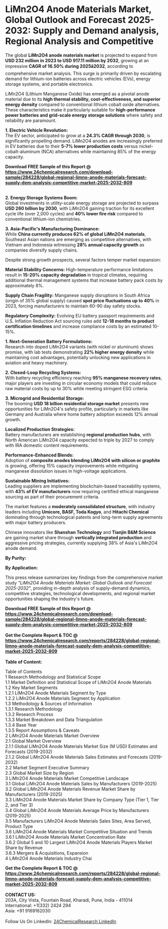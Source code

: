 <h1>LiMn2O4 Anode Materials Market, Global Outlook and Forecast 2025-2032: Supply and Demand analysis, Regional Analysis and Competitive</h1><p>The global <strong>LiMn2O4 anode materials market</strong> is projected to expand from <strong>USD 232 million in 2023 to USD 917.11 million by 2032</strong>, growing at an impressive <strong>CAGR of 16.50% during 2025â2032</strong>, according to comprehensive market analysis. This surge is primarily driven by escalating demand for lithium-ion batteries across electric vehicles (EVs), energy storage systems, and portable electronics.</p><p>LiMn2O4 (Lithium Manganese Oxide) has emerged as a pivotal anode material due to its <strong>high thermal stability, cost-effectiveness, and superior energy density</strong> compared to conventional lithium cobalt oxide alternatives. These characteristics make it particularly suitable for <strong>high-performance power batteries and grid-scale energy storage solutions</strong> where safety and reliability are paramount.</p><p><strong>1. Electric Vehicle Revolution:</strong><br>
The EV sector, anticipated to grow at a <strong>24.3% CAGR through 2030</strong>, is significantly propelling demand. LiMn2O4 anodes are increasingly preferred in EV batteries due to their <strong>5-7% lower production costs</strong> versus nickel-cobalt-aluminum (NCA) alternatives while maintaining 85% of the energy capacity.</p><div><b>Download FREE Sample of this Report @ 
            <a href="https://www.24chemicalresearch.com/download-sample/284228/global-regional-limno-anode-materials-forecast-supply-dem-analysis-competitive-market-2025-2032-809">
            https://www.24chemicalresearch.com/download-sample/284228/global-regional-limno-anode-materials-forecast-supply-dem-analysis-competitive-market-2025-2032-809</a></b></div><br><p><strong>2. Energy Storage Systems Boom:</strong><br>
Global investments in utility-scale energy storage are projected to surpass <strong>USD 260 billion by 2030</strong>, with LiMn2O4 gaining traction for its excellent cycle life (over 2,000 cycles) and <strong>40% lower fire risk</strong> compared to conventional lithium-ion chemistries.</p><p><strong>3. Asia-Pacific's Manufacturing Dominance:</strong><br>
While <strong>China currently produces 62% of global LiMn2O4 materials</strong>, Southeast Asian nations are emerging as competitive alternatives, with Vietnam and Indonesia witnessing <strong>28% annual capacity growth</strong> as companies diversify supply chains.</p><p>Despite strong growth prospects, several factors temper market expansion:</p><p><strong>Material Stability Concerns:</strong> High-temperature performance limitations result in <strong>15-20% capacity degradation</strong> in tropical climates, requiring additional thermal management systems that increase battery pack costs by approximately 8%.</p><p><strong>Supply Chain Fragility:</strong> Manganese supply disruptions in South Africa (origin of 35% global supply) caused <strong>spot price fluctuations up to 40%</strong> in 2023, forcing manufacturers to maintain 60-90 day safety stocks.</p><p><strong>Regulatory Complexity:</strong> Evolving EU battery passport requirements and U.S. Inflation Reduction Act sourcing rules add <strong>12-18 months to product certification timelines</strong> and increase compliance costs by an estimated 10-15%.</p><p><strong>1. Next-Generation Battery Formulations:</strong><br>
Research into doped LiMn2O4 variants (with nickel or aluminum) shows promise, with lab tests demonstrating <strong>22% higher energy density</strong> while maintaining cost advantages, potentially unlocking new applications in aviation and heavy machinery.</p><p><strong>2. Closed-Loop Recycling Systems:</strong><br>
With battery recycling efficiency reaching <strong>95% manganese recovery rates</strong>, major players are investing in circular economy models that could reduce raw material costs by up to 30% while meeting stringent ESG criteria.</p><p><strong>3. Microgrid and Residential Storage:</strong><br>
The booming <strong>USD 18 billion residential storage market</strong> presents new opportunities for LiMn2O4's safety profile, particularly in markets like Germany and Australia where home battery adoption exceeds 12% annual growth.</p><p><strong>Localized Production Strategies:</strong><br>
    Battery manufacturers are establishing <strong>regional production hubs</strong>, with North American LiMn2O4 capacity expected to triple by 2027 to comply with IRA domestic content requirements.</p><p><strong>Performance-Enhanced Blends:</strong><br>
    Adoption of <strong>composite anodes blending LiMn2O4 with silicon or graphite</strong> is growing, offering 15% capacity improvements while mitigating manganese dissolution issues in high-voltage applications.</p><p><strong>Sustainable Mining Initiatives:</strong><br>
    Leading suppliers are implementing blockchain-based traceability systems, with <strong>43% of EV manufacturers</strong> now requiring certified ethical manganese sourcing as part of their procurement criteria.</p><p>The market features a <strong>moderately consolidated structure</strong>, with industry leaders including <strong>Umicore, BASF, Toda Kogyo</strong>, and <strong>Hitachi Chemical</strong> dominating through technological patents and long-term supply agreements with major battery producers.</p><p>Chinese innovators like <strong>Shanshan Technology</strong> and <strong>Tianjin B&amp;M Science</strong> are gaining market share through <strong>vertically integrated production</strong> and aggressive pricing strategies, currently supplying 38% of Asia's LiMn2O4 anode demand.</p><p><strong>By Purity:</strong></p><p><strong>By Application:</strong></p><p>This press release summarizes key findings from the comprehensive market study <em>"LiMn2O4 Anode Materials Market: Global Outlook and Forecast 2025-2032"</em>, providing in-depth analysis of supply-demand dynamics, competitive strategies, technological developments, and regional market opportunities shaping the industry's future.</p><div><b>Download FREE Sample of this Report @ 
            <a href="https://www.24chemicalresearch.com/download-sample/284228/global-regional-limno-anode-materials-forecast-supply-dem-analysis-competitive-market-2025-2032-809">
            https://www.24chemicalresearch.com/download-sample/284228/global-regional-limno-anode-materials-forecast-supply-dem-analysis-competitive-market-2025-2032-809</a></b></div><br><div><b>Get the Complete Report & TOC @ 
            <a href="https://www.24chemicalresearch.com/reports/284228/global-regional-limno-anode-materials-forecast-supply-dem-analysis-competitive-market-2025-2032-809">
            https://www.24chemicalresearch.com/reports/284228/global-regional-limno-anode-materials-forecast-supply-dem-analysis-competitive-market-2025-2032-809</a></b></div><br>
            <b>Table of Content:</b><p>Table of Contents<br />
1 Research Methodology and Statistical Scope<br />
1.1 Market Definition and Statistical Scope of LiMn2O4 Anode Materials<br />
1.2 Key Market Segments<br />
1.2.1 LiMn2O4 Anode Materials Segment by Type<br />
1.2.2 LiMn2O4 Anode Materials Segment by Application<br />
1.3 Methodology & Sources of Information<br />
1.3.1 Research Methodology<br />
1.3.2 Research Process<br />
1.3.3 Market Breakdown and Data Triangulation<br />
1.3.4 Base Year<br />
1.3.5 Report Assumptions & Caveats<br />
2 LiMn2O4 Anode Materials Market Overview<br />
2.1 Global Market Overview<br />
2.1.1 Global LiMn2O4 Anode Materials Market Size (M USD) Estimates and Forecasts (2019-2032)<br />
2.1.2 Global LiMn2O4 Anode Materials Sales Estimates and Forecasts (2019-2032)<br />
2.2 Market Segment Executive Summary<br />
2.3 Global Market Size by Region<br />
3 LiMn2O4 Anode Materials Market Competitive Landscape<br />
3.1 Global LiMn2O4 Anode Materials Sales by Manufacturers (2019-2025)<br />
3.2 Global LiMn2O4 Anode Materials Revenue Market Share by Manufacturers (2019-2025)<br />
3.3 LiMn2O4 Anode Materials Market Share by Company Type (Tier 1, Tier 2, and Tier 3)<br />
3.4 Global LiMn2O4 Anode Materials Average Price by Manufacturers (2019-2025)<br />
3.5 Manufacturers LiMn2O4 Anode Materials Sales Sites, Area Served, Product Type<br />
3.6 LiMn2O4 Anode Materials Market Competitive Situation and Trends<br />
3.6.1 LiMn2O4 Anode Materials Market Concentration Rate<br />
3.6.2 Global 5 and 10 Largest LiMn2O4 Anode Materials Players Market Share by Revenue<br />
3.6.3 Mergers & Acquisitions, Expansion<br />
4 LiMn2O4 Anode Materials Industry Chai</p><div><b>Get the Complete Report & TOC @ 
            <a href="https://www.24chemicalresearch.com/reports/284228/global-regional-limno-anode-materials-forecast-supply-dem-analysis-competitive-market-2025-2032-809">
            https://www.24chemicalresearch.com/reports/284228/global-regional-limno-anode-materials-forecast-supply-dem-analysis-competitive-market-2025-2032-809</a></b></div><br><b>CONTACT US:</b><br>
            203A, City Vista, Fountain Road, Kharadi, Pune, India - 411014<br>
            International: +1(332) 2424 294<br>
            Asia: +91 9169162030 <br><br>
            Follow Us On LinkedIn: <a href="https://www.linkedin.com/company/24chemicalresearch/">24ChemicalResearch LinkedIn</a>
